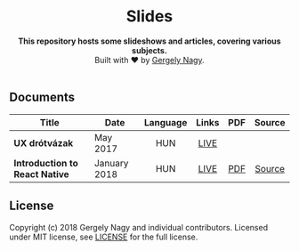 <h1 align="center">Slides</h1>

<div align="center">
  <strong>This repository hosts some slideshows and articles, covering various subjects.</strong>
</div>

<div align="center">
    Built with ❤︎ by <a href="https://www.linkedin.com/in/gergely-nagy-9a8198117/">Gergely Nagy</a>.
</div>

<br />

## Documents

| Title | Date | Language | Links | PDF | Source |
| --- | --- | :---:  | :---:  | :---:  | :---:  |
| **UX drótvázak** | May 2017 | HUN | [LIVE](https://medium.com/@nagy.gergely/ux-dr%C3%B3tv%C3%A1z-646a921d7a55) | | |
| **Introduction to React Native** | January 2018 | HUN | [LIVE](http://react-native-hungary-slides.surge.sh/) | [PDF](https://github.com/gergely-nagy/react-native-slides-hungary/raw/master/pdf/React%20Native.pdf) | [Source](https://github.com/gergely-nagy/react-native-slides-hungary) |

## License

Copyright (c) 2018 Gergely Nagy and individual contributors. Licensed under MIT license, see [LICENSE](LICENSE) for the full license.
